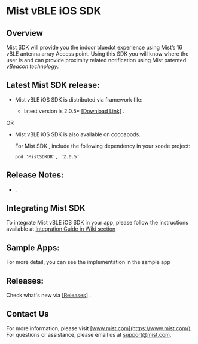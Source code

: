 # Mist vBLE iOS SDK

## Overview
Mist SDK will provide you the indoor bluedot experience using Mist’s 16 vBLE antenna array Access point. Using this SDK you will know where the user is and can provide proximity related notification using Mist patented *vBeacon technology*.

## Latest Mist SDK  release:
* Mist vBLE iOS SDK is distributed via framework file:            

  * latest version is 2.0.5* [[Download Link]](https://github.com/mistsys/mist-vble-ios-sdk/tree/master/Frameworks) .  

OR

* Mist vBLE iOS SDK is also available on cocoapods.     

  For Mist SDK , include the following dependency in your xcode project:

  ```pod 'MistSDKDR', '2.0.5'                    ```
  

## Release Notes:
* .

## Integrating Mist SDK
To integrate Mist vBLE iOS SDK in your app, please follow the instructions available at [Integration Guide in Wiki section](https://github.com/mistsys/mist-vble-ios-sdk/wiki)

## Sample Apps:
For more detail, you can see the implementation in the sample app 

## Releases:
Check what's new via [[Releases]](https://github.com/mistsys/mist-vble-ios-sdk/releases) .  


## Contact Us
For more information, please visit [www.mist.com](https://www.mist.com/). For questions or assistance, please email us at support@mist.com.
